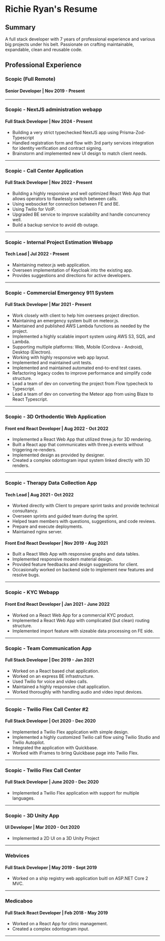 # Richie Ryan's Resume

## Summary
A full stack developer with 7 years of professional experience and various big projects under his belt. Passionate on crafting maintainable, expandable, clean and reusable code.

## Professional Experience
### Scopic (Full Remote)
#### Senior Developer | Nov 2019 - Present
---
### Scopic - NextJS administration webapp
#### Full Stack Developer | Nov 2024 - Present
* Building a very strict typechecked NextJS app using Prisma-Zod-Typescript
* Handled registration form and flow with 3rd party services integration for identity verification and contract signing.
* Brainstorm and implemented new UI design to match client needs.
---
### Scopic - Call Center Application
#### Full Stack Developer | Nov 2022 - Present
* Building a highly responsive and well optimized React Web App that allows operators to flawlessly switch between calls.
* Using websocket for connection between FE and BE.
* Using Twilio for VoIP.
* Upgraded BE service to improve scalability and handle concurrency well.
* Build a backup service to avoid db outage.
---
### Scopic - Internal Project Estimation Webapp
#### Tech Lead | Jul 2022 - Present
* Maintaining meteor.js web application.
* Overseen implementation of Keycloak into the existing app.
* Provides suggestions and directions for active developers.
---
### Scopic - Commercial Emergency 911 System
#### Full Stack Developer | Mar 2021 - Present
* Work closely with client to help him oversees project direction.
* Maintaining an emergency system built on meteor.js.
* Maintained and published AWS Lambda functions as needed by the project.
* Implemented a highly scalable import system using AWS S3, SQS, and Lambda.
* Supporting multiple platforms: Web, Mobile (Cordova - Android), Desktop (Electron).
* Working with highly responsive web app layout.
* Implemented and maintained unit tests.
* Implemented and maintained automated end-to-end test cases.
* Refactoring legacy codes to improve performance and simplify code structure.
* Lead a team of dev on converting the project from Flow typecheck to Typescript.
* Lead a team of dev on converting the Meteor app from using Blaze to React Typescript.
  
---
### Scopic - 3D Orthodentic Web Application
#### Front end React Developer | Aug 2022 - Oct 2022
* Implemented a React Web App that utilized three.js for 3D rendering.
* Built a React app that communicates with three.js events without triggering re-renders.
* Implemented design as provided by designer.
* Created a complex odontogram input system linked directly with 3D renders.
---
### Scopic - Therapy Data Collection App
#### Tech Lead | Aug 2021 - Oct 2022
* Worked directly with Client to prepare sprint tasks and provide technical consultancy.
* Overseen sprints and guided team during the sprint.
* Helped team members with questions, suggestions, and code reviews.
* Prepare and execute deployments.
* Maintained nginx server.
#### Front End React Developer | Nov 2019 - Aug 2021
* Built a React Web App with responsive graphs and data tables.
* Implemented responsive modern material design.
* Provided feature feedbacks and design suggestions for client.
* Occasionally worked on backend side to implement new features and resolve bugs.
---
### Scopic - KYC Webapp
#### Front End React Developer | Jan 2021 - June 2022
* Worked on a React Web App for a commercial KYC product.
* Implemented a React Web App with complicated (but clean) routing structure.
* Implemented import feature with sizeable data processing on FE side.
---
### Scopic - Team Communication App
#### Full Stack Developer | Dec 2019 - Jan 2021
* Worked on a React based chat application.
* Worked on an express BE infrastructure.
* Used Twilio for voice and video calls.
* Maintained a highly responsive chat application.
* Worked thoroughly with handling audio and video input devices.
---
### Scopic - Twilio Flex Call Center #2
#### Full Stack Developer | Oct 2020 - Dec 2020
* Implemented a Twilio Flex application with simple design.
* Implemented a highly customized Twilio call flow using Twilio Studio and Twilio Autopilot.
* Integrated the application with Quickbase.
* Worked with iFrames to bring Quickbase page into Twilio Flex.
---
### Scopic - Twilio Flex Call Center
#### Full Stack Developer | June 2020 - Dec 2020
* Implemented a Twilio Flex application with support for multiple languages.
---
### Scopic - 3D Unity App
#### UI Developer | Mar 2020 - Oct 2020
* Implemented a 2D UI on a 3D Unity Project
---

### Webvices
#### Full Stack Developer | May 2019 - Sept 2019
* Worked on a ship registry web application buitl on ASP.NET Core 2 MVC.
---
### Medicaboo
#### Full Stack React Developer | Feb 2018 - May 2019
* Worked on a React App for clinic management.
* Created a complex odontogram input.
---
